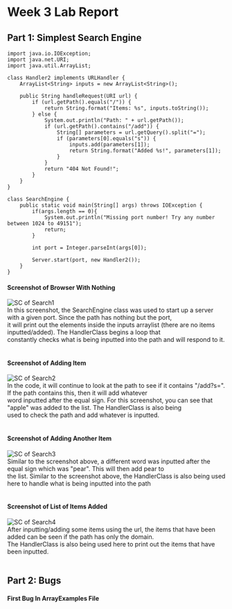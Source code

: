 # Week 3 Lab Report

## Part 1: Simplest Search Engine
```
import java.io.IOException;
import java.net.URI;
import java.util.ArrayList;

class Handler2 implements URLHandler {
    ArrayList<String> inputs = new ArrayList<String>();

    public String handleRequest(URI url) {
        if (url.getPath().equals("/")) {
            return String.format("Items: %s", inputs.toString());
        } else {
            System.out.println("Path: " + url.getPath());
            if (url.getPath().contains("/add")) {
                String[] parameters = url.getQuery().split("=");
                if (parameters[0].equals("s")) {
                    inputs.add(parameters[1]);
                    return String.format("Added %s!", parameters[1]);
                }
            }
            return "404 Not Found!";
        }
    }
}

class SearchEngine {
    public static void main(String[] args) throws IOException {
        if(args.length == 0){
            System.out.println("Missing port number! Try any number between 1024 to 49151");
            return;
        }

        int port = Integer.parseInt(args[0]);

        Server.start(port, new Handler2());
    }
}
```
#### Screenshot of Browser With Nothing
![SC of Search1](https://user-images.githubusercontent.com/114313685/195765042-199fcbc5-067e-478f-ab90-cf7c2906880c.PNG) <br/>
In this screenshot, the SearchEngine class was used to start up a server with a given port. Since the path has nothing but the port, <br/>
it will print out the elements inside the inputs arraylist (there are no items inputted/added). The HandlerClass begins a loop that <br/>
constantly checks what is being inputted into the path and will respond to it. <br/> <br/>

#### Screenshot of Adding Item
![SC of Search2](https://user-images.githubusercontent.com/114313685/195765081-30dcbf36-1e63-4c42-b1c6-db38b9bf2428.PNG) <br/>
In the code, it will continue to look at the path to see if it contains "/add?s=". If the path contains this, then it will add whatever <br/>
word inputted after the equal sign. For this screenshot, you can see that "apple" was added to the list. The HandlerClass is also being <br/>
used to check the path and add whatever is inputted. <br/> <br/>

#### Screenshot of Adding Another Item
![SC of Search3](https://user-images.githubusercontent.com/114313685/195765111-e8328804-51ed-4725-9724-b5ba803ac60c.PNG) <br/>
Similar to the screenshot above, a different word was inputted after the equal sign which was "pear". This will then add pear to <br/>
the list. Similar to the screenshot above, the HandlerClass is also being used here to handle what is being inputted into the path <br/> <br/>

#### Screenshot of List of Items Added
![SC of Search4](https://user-images.githubusercontent.com/114313685/195765134-91841c61-37f8-4a43-86fc-fb98f27fb193.PNG) <br/>
After inputting/adding some items using the url, the items that have been added can be seen if the path has only the domain. <br/>
The HandlerClass is also being used here to print out the items that have been inputted. <br/> <br/>

## Part 2: Bugs
#### First Bug In ArrayExamples File
